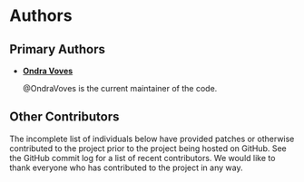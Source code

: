 # Authors

## Primary Authors

* __[Ondra Voves](https://github.com/OndraVoves)__

    @OndraVoves is the current maintainer of the code.

## Other Contributors

The incomplete list of individuals below have provided patches or otherwise
contributed to the project prior to the project being hosted on GitHub. See the
GitHub commit log for a list of recent contributors. We would like to thank
everyone who has contributed to the project in any way.
